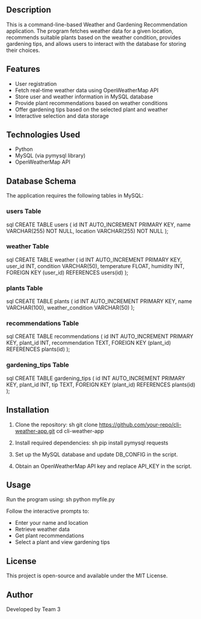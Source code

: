 

## Description
This is a command-line-based Weather and Gardening Recommendation application. The program fetches weather data for a given location, recommends suitable plants based on the weather condition, provides gardening tips, and allows users to interact with the database for storing their choices.

## Features
- User registration
- Fetch real-time weather data using OpenWeatherMap API
- Store user and weather information in MySQL database
- Provide plant recommendations based on weather conditions
- Offer gardening tips based on the selected plant and weather
- Interactive selection and data storage

## Technologies Used
- Python
- MySQL (via pymysql library)
- OpenWeatherMap API

## Database Schema
The application requires the following tables in MySQL:

### users Table
sql
CREATE TABLE users (
    id INT AUTO_INCREMENT PRIMARY KEY,
    name VARCHAR(255) NOT NULL,
    location VARCHAR(255) NOT NULL
);


### weather Table
sql
CREATE TABLE weather (
    id INT AUTO_INCREMENT PRIMARY KEY,
    user_id INT,
    condition VARCHAR(50),
    temperature FLOAT,
    humidity INT,
    FOREIGN KEY (user_id) REFERENCES users(id)
);


### plants Table
sql
CREATE TABLE plants (
    id INT AUTO_INCREMENT PRIMARY KEY,
    name VARCHAR(100),
    weather_condition VARCHAR(50)
);


### recommendations Table
sql
CREATE TABLE recommendations (
    id INT AUTO_INCREMENT PRIMARY KEY,
    plant_id INT,
    recommendation TEXT,
    FOREIGN KEY (plant_id) REFERENCES plants(id)
);


### gardening_tips Table
sql
CREATE TABLE gardening_tips (
    id INT AUTO_INCREMENT PRIMARY KEY,
    plant_id INT,
    tip TEXT,
    FOREIGN KEY (plant_id) REFERENCES plants(id)
);


## Installation
1. Clone the repository:
   sh
   git clone https://github.com/your-repo/cli-weather-app.git
   cd cli-weather-app
   
2. Install required dependencies:
   sh
   pip install pymysql requests
   
3. Set up the MySQL database and update DB_CONFIG in the script.
4. Obtain an OpenWeatherMap API key and replace API_KEY in the script.

## Usage
Run the program using:
sh
python myfile.py

Follow the interactive prompts to:
- Enter your name and location
- Retrieve weather data
- Get plant recommendations
- Select a plant and view gardening tips

## License
This project is open-source and available under the MIT License.

## Author
Developed by Team 3 
